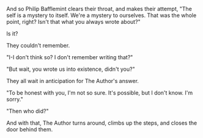 And so Philip Bafflemint clears their throat, and makes their attempt, "The self is a mystery to itself. We're a mystery to ourselves. That was the whole point, right? Isn't that what you always wrote about?"

Is it?

They couldn't remember.

"I-I don't think so? I don't remember writing that?"

"But wait, you wrote us into existence, didn't you?"

They all wait in anticipation for The Author's answer.

"To be honest with you, I'm not so sure. It's possible, but I don't know. I'm sorry."

"Then who did?"

And with that, The Author turns around, climbs up the steps, and closes the door behind them.
